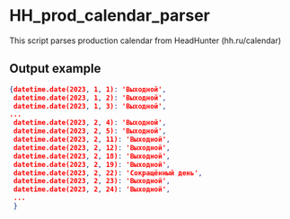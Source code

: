 # HH_prod_calendar_parser
This script parses production calendar from HeadHunter (hh.ru/calendar)

## Output example
```json
{datetime.date(2023, 1, 1): 'Выходной',
 datetime.date(2023, 1, 2): 'Выходной',
 datetime.date(2023, 1, 3): 'Выходной',
...
 datetime.date(2023, 2, 4): 'Выходной',
 datetime.date(2023, 2, 5): 'Выходной',
 datetime.date(2023, 2, 11): 'Выходной',
 datetime.date(2023, 2, 12): 'Выходной',
 datetime.date(2023, 2, 18): 'Выходной',
 datetime.date(2023, 2, 19): 'Выходной',
 datetime.date(2023, 2, 22): 'Сокращённый день',
 datetime.date(2023, 2, 23): 'Выходной',
 datetime.date(2023, 2, 24): 'Выходной',
 ...
 }
```
